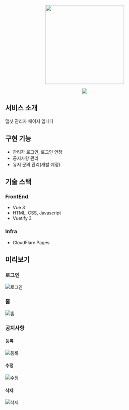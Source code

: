 <p align="center">
  <img src="https://user-images.githubusercontent.com/59993347/166405369-0d610a83-68d5-4d31-8215-6eba806fba06.png" height="250">
</p>
<p align="center">
<img src="https://img.shields.io/badge/Service%20begun%20in-2021.02-brigntgreen">
</p>



## 서비스 소개
맵샷 관리자 페이지 입니다

## 구현 기능
- 관리자 로그인, 로그인 연장
- 공지사항 관리
- 유저 문의 관리(개발 예정)

## 기술 스택
### FrontEnd
- Vue 3
- HTML, CSS, Javascript
- Vuetify 3

### Infra
- CloudFlare Pages

## 미리보기
### 로그인
![로그인](https://github.com/lcw3176/mapshot-admin/assets/59993347/0dae66c7-dd8e-4fdb-802e-b5ed4b5091a4)

### 홈
![홈](https://github.com/lcw3176/mapshot-admin/assets/59993347/b9028653-c099-4746-a815-f9d330bc6ea2)


### 공지사항
#### 등록
![등록](https://github.com/lcw3176/mapshot-admin/assets/59993347/0e71ab58-f3ee-4416-b478-1553e8d522e4)

#### 수정
![수정](https://github.com/lcw3176/mapshot-admin/assets/59993347/7c0386cb-0993-41a1-bde1-a89db6920836)

#### 삭제
![삭제](https://github.com/lcw3176/mapshot-admin/assets/59993347/89cc2537-74ba-4a1c-8ab0-d88a98aa22fa)

